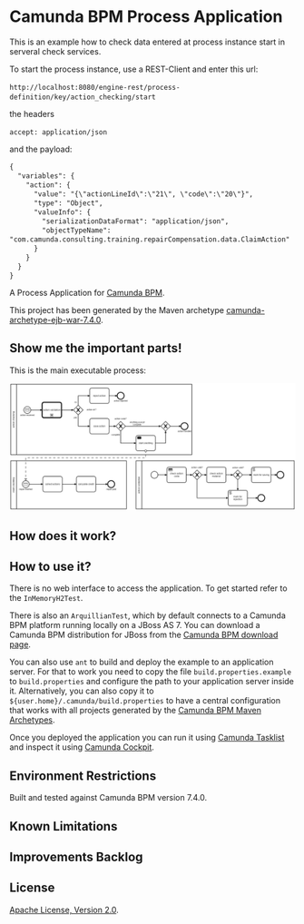 # Camunda BPM Process Application
This is an example how to check data entered at process instance start in serveral check services.

To start the process instance, use a REST-Client and enter this url:

``http://localhost:8080/engine-rest/process-definition/key/action_checking/start``

the headers 

``accept: application/json``

and the payload:

    {
      "variables": {
        "action": {
          "value": "{\"actionLineId\":\"21\", \"code\":\"20\"}",
          "type": "Object",
          "valueInfo": {
            "serializationDataFormat": "application/json",
            "objectTypeName": "com.camunda.consulting.training.repairCompensation.data.ClaimAction"
          }
        }
      }
    }

<!--
# TODOs
- make it really classless
	String variable with JSON Format. Spin Library helps to interpret it as a Variable and access the attributes. 
- reference attributes of JSON Var in condition
	via Spin: S(customer).prop("").
- reference attributes of JSON Var in script
	via Spin: S(customer).prop("")
- implement a sample service accepting POST request and return some data
- call the service in the process.
-->

A Process Application for [Camunda BPM](http://docs.camunda.org).

This project has been generated by the Maven archetype
[camunda-archetype-ejb-war-7.4.0](http://docs.camunda.org/latest/guides/user-guide/#process-applications-maven-project-templates-archetypes).

## Show me the important parts!

This is the main executable process:

![BPMN Process](src/main/resources/action-based-compensation.png)

## How does it work?

## How to use it?
There is no web interface to access the application.
To get started refer to the `InMemoryH2Test`.

There is also an `ArquillianTest`, which by default connects to a
Camunda BPM platform running locally on a JBoss AS 7.
You can download a Camunda BPM distribution for JBoss from the
[Camunda BPM download page](http://camunda.org/download/).

You can also use `ant` to build and deploy the example to an application server.
For that to work you need to copy the file `build.properties.example` to `build.properties`
and configure the path to your application server inside it.
Alternatively, you can also copy it to `${user.home}/.camunda/build.properties`
to have a central configuration that works with all projects generated by the
[Camunda BPM Maven Archetypes](http://docs.camunda.org/latest/guides/user-guide/#process-applications-maven-project-templates-archetypes).

Once you deployed the application you can run it using
[Camunda Tasklist](http://docs.camunda.org/latest/guides/user-guide/#tasklist)
and inspect it using
[Camunda Cockpit](http://docs.camunda.org/latest/guides/user-guide/#cockpit).

## Environment Restrictions
Built and tested against Camunda BPM version 7.4.0.

## Known Limitations

## Improvements Backlog

## License
[Apache License, Version 2.0](http://www.apache.org/licenses/LICENSE-2.0).

<!-- HTML snippet for index page
  <tr>
    <td><img src="snippets/repairCompensation/src/main/resources/process.png" width="100"></td>
    <td><a href="snippets/repairCompensation">Camunda BPM Process Application</a></td>
    <td>A Process Application for [Camunda BPM](http://docs.camunda.org).</td>
  </tr>
-->
